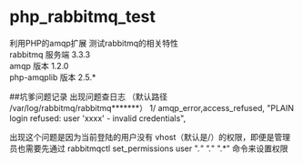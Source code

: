 # php_rabbitmq_test
利用PHP的amqp扩展 测试rabbitmq的相关特性<br>
rabbitmq 服务端 3.3.3<br>
amqp 版本 1.2.0<br>
php-amqplib 版本 2.5.*

##坑爹问题记录  出现问题查日志 （默认路径 /var/log/rabbitmq/rabbitmq*******）
1/  amqp_error,access_refused,    "PLAIN login refused: user 'xxxx' - invalid credentials", <br>

出现这个问题是因为当前登陆的用户没有 vhost（默认是/）的权限，即便是管理员也需要先通过 rabbitmqctl set_permissions user ".*" ".*" ".*" 命令来设置权限
